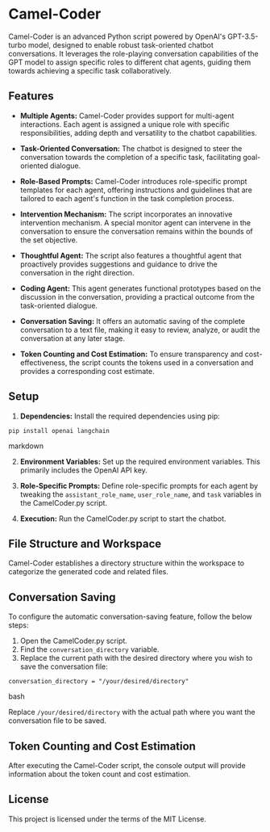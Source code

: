 # Camel-Coder

Camel-Coder is an advanced Python script powered by OpenAI's GPT-3.5-turbo model, designed to enable robust task-oriented chatbot conversations. It leverages the role-playing conversation capabilities of the GPT model to assign specific roles to different chat agents, guiding them towards achieving a specific task collaboratively.

## Features

- **Multiple Agents:** Camel-Coder provides support for multi-agent interactions. Each agent is assigned a unique role with specific responsibilities, adding depth and versatility to the chatbot capabilities.

- **Task-Oriented Conversation:** The chatbot is designed to steer the conversation towards the completion of a specific task, facilitating goal-oriented dialogue.

- **Role-Based Prompts:** Camel-Coder introduces role-specific prompt templates for each agent, offering instructions and guidelines that are tailored to each agent's function in the task completion process.

- **Intervention Mechanism:** The script incorporates an innovative intervention mechanism. A special monitor agent can intervene in the conversation to ensure the conversation remains within the bounds of the set objective.

- **Thoughtful Agent:** The script also features a thoughtful agent that proactively provides suggestions and guidance to drive the conversation in the right direction.

- **Coding Agent:** This agent generates functional prototypes based on the discussion in the conversation, providing a practical outcome from the task-oriented dialogue.

- **Conversation Saving:** It offers an automatic saving of the complete conversation to a text file, making it easy to review, analyze, or audit the conversation at any later stage.

- **Token Counting and Cost Estimation:** To ensure transparency and cost-effectiveness, the script counts the tokens used in a conversation and provides a corresponding cost estimate.

## Setup

1. **Dependencies:** Install the required dependencies using pip:

```pip install openai langchain```

markdown

2. **Environment Variables:** Set up the required environment variables. This primarily includes the OpenAI API key.

3. **Role-Specific Prompts:** Define role-specific prompts for each agent by tweaking the `assistant_role_name`, `user_role_name`, and `task` variables in the CamelCoder.py script.

4. **Execution:** Run the CamelCoder.py script to start the chatbot.

## File Structure and Workspace

Camel-Coder establishes a directory structure within the workspace to categorize the generated code and related files.

## Conversation Saving

To configure the automatic conversation-saving feature, follow the below steps:

1. Open the CamelCoder.py script.
2. Find the `conversation_directory` variable.
3. Replace the current path with the desired directory where you wish to save the conversation file:

`conversation_directory = "/your/desired/directory"`

bash

Replace `/your/desired/directory` with the actual path where you want the conversation file to be saved.

## Token Counting and Cost Estimation

After executing the Camel-Coder script, the console output will provide information about the token count and cost estimation.

## License

This project is licensed under the terms of the MIT License.
